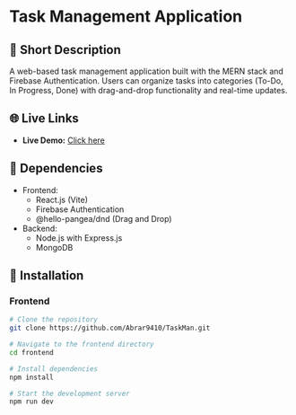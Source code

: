 # Task Management Application

## 📝 Short Description
A web-based task management application built with the MERN stack and Firebase Authentication. Users can organize tasks into categories (To-Do, In Progress, Done) with drag-and-drop functionality and real-time updates.

## 🌐 Live Links
- **Live Demo:** [Click here](https://task-man-manage-tasks.netlify.app/)

## 🧩 Dependencies
- Frontend:
  - React.js (Vite)
  - Firebase Authentication
  - @hello-pangea/dnd (Drag and Drop)
- Backend:
  - Node.js with Express.js
  - MongoDB

## 💾 Installation
### Frontend
```bash
# Clone the repository
git clone https://github.com/Abrar9410/TaskMan.git

# Navigate to the frontend directory
cd frontend

# Install dependencies
npm install

# Start the development server
npm run dev
```
